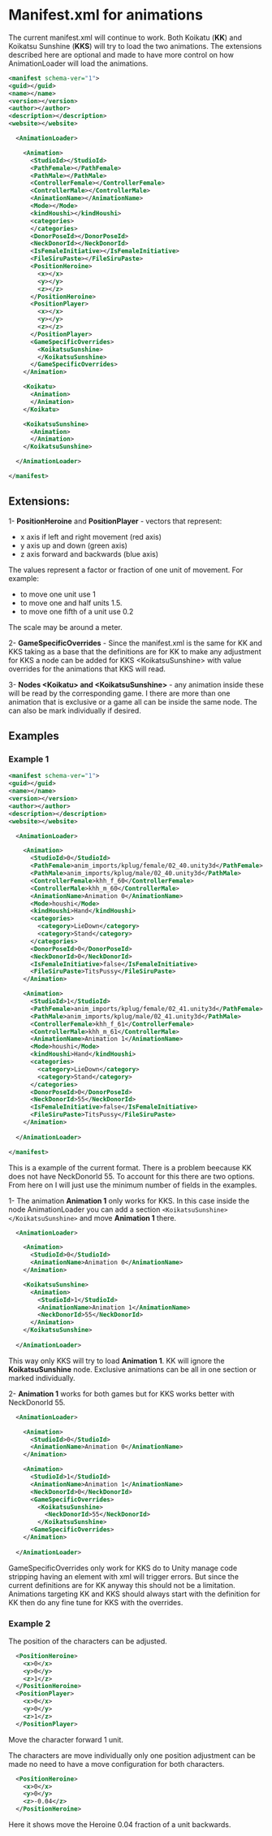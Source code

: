 # Manifest.xml for animations

The current manifest.xml will continue to work. Both Koikatu (**KK**) and Koikatsu Sunshine
(**KKS**) will try to load the two animations.  The extensions described here are optional and made
to have more control on how AnimationLoader will load the animations.

```xml
<manifest schema-ver="1">
<guid></guid>
<name></name>
<version></version>
<author></author>
<description></description>
<website></website>

  <AnimationLoader>

    <Animation>
      <StudioId></StudioId>
      <PathFemale></PathFemale>
      <PathMale></PathMale>
      <ControllerFemale></ControllerFemale>
      <ControllerMale></ControllerMale>
      <AnimationName></AnimationName>
      <Mode></Mode>
      <kindHoushi></kindHoushi>
      <categories>
      </categories>
      <DonorPoseId></DonorPoseId>
      <NeckDonorId></NeckDonorId>
      <IsFemaleInitiative></IsFemaleInitiative>
      <FileSiruPaste></FileSiruPaste>
      <PositionHeroine>
        <x></x>
        <y></y>
        <z></z>
      </PositionHeroine>
      <PositionPlayer>
        <x></x>
        <y></y>
        <z></z>
      </PositionPlayer>
      <GameSpecificOverrides>
        <KoikatsuSunshine>
        </KoikatsuSunshine>
      </GameSpecificOverrides>
    </Animation>

    <Koikatu>
      <Animation>
      </Animation>
    </Koikatu>

    <KoikatsuSunshine>
      <Animation>
      </Animation>
    </KoikatsuSunshine>

  </AnimationLoader>

</manifest>

```

## Extensions:

1- **PositionHeroine** and **PositionPlayer** - vectors that represent:
- x axis if left and right movement (red axis)
- y axis up and down (green axis)
- z axis forward and backwards (blue axis)

The values represent a factor or fraction of one unit of movement. For example:
- to move one unit use 1 
- to move one and half units 1.5.
- to move one fifth of a unit use 0.2

The scale may be around a meter.

2- **GameSpecificOverrides** - Since the manifest.xml is the same for KK and KKS taking as a base that
the definitions are for KK to make any adjustment for KKS a node can be added for KKS 
<KoikatsuSunshine\> with value overrides for the animations that KKS will read.

3- **Nodes <Koikatu\> and <KoikatsuSunshine\>** - any animation inside these will be read by the
corresponding game. I there are more than one animation that is exclusive or a game all can be inside
the same node. The can also be mark individually if desired.

## Examples

### Example 1

```xml
<manifest schema-ver="1">
<guid></guid>
<name></name>
<version></version>
<author></author>
<description></description>
<website></website>

  <AnimationLoader>

    <Animation>
      <StudioId>0</StudioId>
      <PathFemale>anim_imports/kplug/female/02_40.unity3d</PathFemale>
      <PathMale>anim_imports/kplug/male/02_40.unity3d</PathMale>
      <ControllerFemale>khh_f_60</ControllerFemale>
      <ControllerMale>khh_m_60</ControllerMale>
      <AnimationName>Animation 0</AnimationName>
      <Mode>houshi</Mode>
      <kindHoushi>Hand</kindHoushi>
      <categories>
        <category>LieDown</category>
        <category>Stand</category>
      </categories>
      <DonorPoseId>0</DonorPoseId>
      <NeckDonorId>0</NeckDonorId>
      <IsFemaleInitiative>false</IsFemaleInitiative>
      <FileSiruPaste>TitsPussy</FileSiruPaste>
    </Animation>

    <Animation>
      <StudioId>1</StudioId>
      <PathFemale>anim_imports/kplug/female/02_41.unity3d</PathFemale>
      <PathMale>anim_imports/kplug/male/02_41.unity3d</PathMale>
      <ControllerFemale>khh_f_61</ControllerFemale>
      <ControllerMale>khh_m_61</ControllerMale>
      <AnimationName>Animation 1</AnimationName>
      <Mode>houshi</Mode>
      <kindHoushi>Hand</kindHoushi>
      <categories>
        <category>LieDown</category>
        <category>Stand</category>
      </categories>
      <DonorPoseId>0</DonorPoseId>
      <NeckDonorId>55</NeckDonorId>
      <IsFemaleInitiative>false</IsFemaleInitiative>
      <FileSiruPaste>TitsPussy</FileSiruPaste>
    </Animation>
  
  </AnimationLoader>

</manifest>
```

This is a example of the current format. There is a problem beecause KK does not have NeckDonorId 55. To
account for this there are two options.  From here on I will just use the minimum number of fields in
the examples.

1- The animation **Animation 1** only works for KKS. In this case inside the node AnimationLoader you
can add a section ```<KoikatsuSunshine></KoikatsuSunshine>``` and move **Animation 1** there.

```xml
  <AnimationLoader>

    <Animation>
      <StudioId>0</StudioId>
      <AnimationName>Animation 0</AnimationName>
    </Animation>

    <KoikatsuSunshine>
      <Animation>
        <StudioId>1</StudioId>
        <AnimationName>Animation 1</AnimationName>
        <NeckDonorId>55</NeckDonorId>
      </Animation>
    </KoikatsuSunshine>
  
  </AnimationLoader>
```
This way only KKS will try to load **Animation 1**. KK will ignore the **KoikatsuSunshine** node. 
Exclusive animations can be all in one section or marked individually.

2- **Animation 1** works for both games but for KKS works better with NeckDonorId 55.
```xml
  <AnimationLoader>

    <Animation>
      <StudioId>0</StudioId>
      <AnimationName>Animation 0</AnimationName>
    </Animation>

    <Animation>
      <StudioId>1</StudioId>
      <AnimationName>Animation 1</AnimationName>
      <NeckDonorId>0</NeckDonorId>
      <GameSpecificOverrides>
        <KoikatsuSunshine>
          <NeckDonorId>55</NeckDonorId>
        </KoikatsuSunshine>
      <GameSpecificOverrides>
    </Animation>
  
  </AnimationLoader>
```
GameSpecificOverrides only work for KKS do to Unity manage code stripping having an element with xml
will trigger errors. But since the current definitions are for KK anyway this should not be a
limitation. Animations targeting KK and KKS should always start with the definition for KK then do
any fine tune for KKS with the overrides.

### Example 2

The position of the characters can be adjusted.

```xml
  <PositionHeroine>
    <x>0</x>
    <y>0</y>
    <z>1</z>
  </PositionHeroine>
  <PositionPlayer>
    <x>0</x>
    <y>0</y>
    <z>1</z>
  </PositionPlayer>
```

Move the character forward 1 unit.

The characters are move individually only one position adjustment can be made no need to have a move
configuration for both characters.

```xml
  <PositionHeroine>
    <x>0</x>
    <y>0</y>
    <z>-0.04</z>
  </PositionHeroine>
```

Here it shows move the Heroine 0.04 fraction of a unit backwards.

